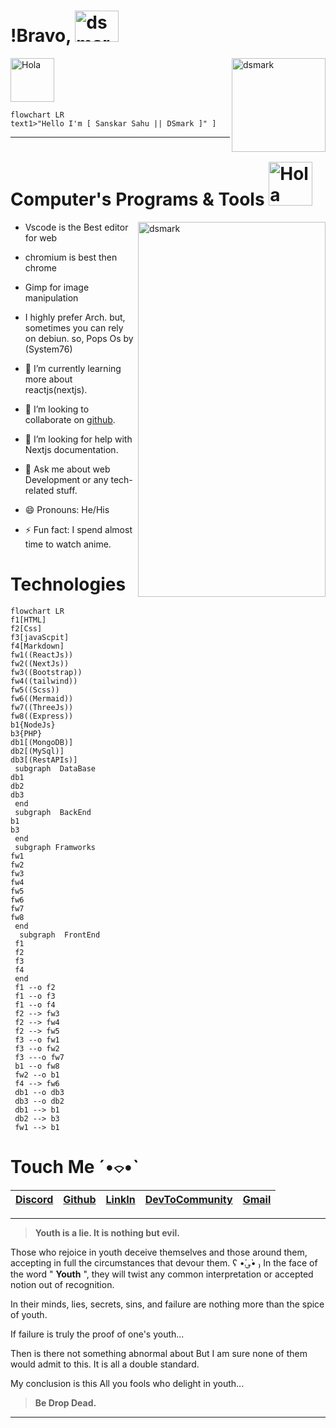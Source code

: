# !Bravo,  <img alt="dsmark" height="50px" width="70px" src="https://c.tenor.com/P7zWdgA3E2EAAAAi/spunchbob-the-g.gif"></img>
  <img alt="dsmark" align="right"  height="150px" width="150px" src="https://c.tenor.com/NzrqQHFBVz8AAAAj/kitty-transparent.gif">
  
 <img alt="Hola" height="70px" width="70px" src="https://c.tenor.com/fYg91qBpDdgAAAAi/bongo-cat-transparent.gif"></img>
```mermaid
flowchart LR
text1>"Hello I'm [ Sanskar Sahu || DSmark ]" ] 
```
---
# Computer's Programs & Tools <img alt="Hola" height="70px" width="70px" src="https://i.gifer.com/3Mfb.gif"></img>
 <img alt="dsmark" align="right" height="600px" width="300px" src="https://c.tenor.com/cXlrPENTVkEAAAAi/chika-dance.gif">

-   Vscode is the Best editor for web
-  chromium is best then chrome
-  Gimp for image manipulation
-  I highly prefer Arch. but, sometimes you can rely on debiun. so, Pops Os by (System76)

- 🌱 I’m currently learning more about reactjs(nextjs).
- 👯 I’m looking to collaborate on [github](https://github.com/DSDarkMark/project_short "DSmark Project").
- 🤔 I’m looking for help with Nextjs documentation.
- 💬 Ask me about web Development or any tech-related stuff.
- 😄 Pronouns: He/His
- ⚡ Fun fact: I spend almost time to watch anime.

# Technologies 

```mermaid
flowchart LR
f1[HTML]
f2[Css]
f3[javaScpit]
f4[Markdown]
fw1((ReactJs))
fw2((NextJs))
fw3((Bootstrap))
fw4((tailwind))
fw5((Scss))
fw6((Mermaid))
fw7((ThreeJs))
fw8((Express))
b1{NodeJs}
b3{PHP}
db1[(MongoDB)]
db2[(MySql)]
db3[(RestAPIs)]
 subgraph  DataBase
db1
db2
db3
 end  
 subgraph  BackEnd
b1
b3
 end  
 subgraph Framworks 
fw1
fw2
fw3
fw4
fw5
fw6
fw7
fw8
 end
  subgraph  FrontEnd 
 f1
 f2
 f3
 f4
 end  
 f1 --o f2
 f1 --o f3
 f1 --o f4
 f2 --> fw3
 f2 --> fw4
 f2 --> fw5
 f3 --o fw1
 f3 --o fw2
 f3 ---o fw7
 b1 --o fw8
 fw2 --o b1
 f4 --> fw6
 db1 --o db3
 db3 --o db2
 db1 --> b1
 db2 --> b3
 fw1 --> b1
 ```

# Touch Me  ˊ•⌔•ˋ 

|[Discord](https://discord.gg/xm4DN6JTVt)|[Github](https://github.com/DSDmark/)|[LinkIn]()|[DevToCommunity](https://dev.to/dsmark)|[Gmail](sahup3296@gmail.com)|
|:-|:-|:-|:-|:--|
---

> **Youth is a lie. It is nothing but evil.**

Those who rejoice in youth deceive themselves and those around them, accepting in full the circumstances that devour them. 
ʕ •́؈•̀ ₎
In the face of the word " **Youth**  ", they will twist any common interpretation or accepted notion out of recognition.

In their minds, lies, secrets, sins, and failure are nothing more than the spice of youth.

If failure is truly the proof of one's youth...

Then is there not something abnormal about But I am sure none of them would admit to this. It is all a double standard.

My conclusion is this All you fools who delight in youth...

> **Be Drop Dead.**
---
